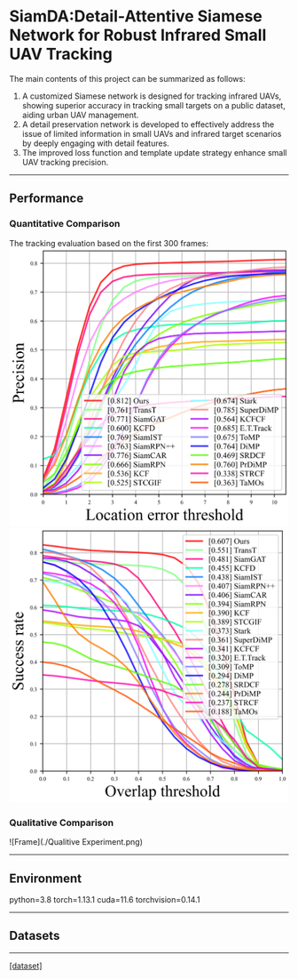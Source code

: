 # SiamDA:Detail-Attentive Siamese Network for Robust Infrared Small UAV Tracking
The main contents of this project can be summarized as follows:
1. A customized Siamese network is designed for tracking infrared UAVs, showing superior accuracy in tracking small targets on a public dataset, aiding urban UAV management.
2. A detail preservation network is developed to effectively address the issue of limited information in small UAVs and infrared target scenarios by deeply engaging with detail features.
3. The improved loss function and template update strategy enhance small UAV tracking precision.
***
## Performance
### Quantitative Comparison
The tracking evaluation based on the first 300 frames:
![Precision Plot](./precision.png)
![Success Plot](./success.png)
### Qualitative Comparison
![Frame](./Qualitive Experiment.png)

***
## Environment
python=3.8
torch=1.13.1
cuda=11.6
torchvision=0.14.1
***
## Datasets
***
[[dataset]](https://pan.baidu.com/s/1Gcvt7R6LMZSZb6gw6QMoGw?pwd=1111)


